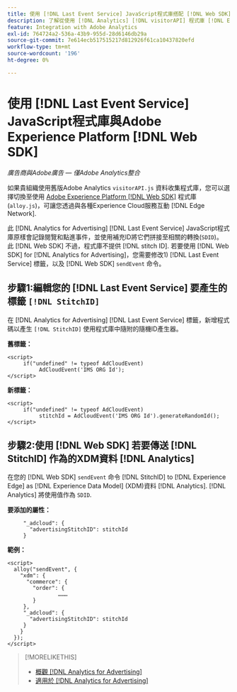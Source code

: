 ```yaml
---
title: 使用 [!DNL Last Event Service] JavaScript程式庫搭配 [!DNL Web SDK]
description: 了解從使用 [!DNL Analytics] [!DNL visitorAPI] 程式庫 [!DNL Experience Platform] [!DNL Web SDK] 程式庫 [!DNL Analytics for Advertising] 實作。
feature: Integration with Adobe Analytics
exl-id: 764724a2-536a-43b9-955d-28d6146db29a
source-git-commit: 7e614ecb517515217d812926f61ca10437820efd
workflow-type: tm+mt
source-wordcount: '196'
ht-degree: 0%

---
```


# 使用 [!DNL Last Event Service] JavaScript程式庫與Adobe Experience Platform [!DNL Web SDK]

*廣告商與Adobe廣告 — 僅Adobe Analytics整合*

如果貴組織使用舊版Adobe Analytics `visitorAPI.js` 資料收集程式庫，您可以選擇切換至使用 [Adobe Experience Platform [!DNL Web SDK]](https://experienceleague.adobe.com/docs/experience-platform/edge/home.html) 程式庫(`alloy.js`)，可讓您透過與各種Experience Cloud服務互動 [!DNL Edge Network].

此 [!DNL Analytics for Advertising] [!DNL Last Event Service] JavaScript程式庫原樣會記錄閱覽和點進事件，並使用補充ID將它們拼接至相關的轉換(`SDID`)。 此 [!DNL Web SDK] 不過，程式庫不提供 [!DNL stitch ID]. 若要使用 [!DNL Web SDK] for [!DNL Analytics for Advertising]，您需要修改1) [!DNL Last Event Service] 標籤，以及 [!DNL Web SDK] `sendEvent` 命令。

## 步驟1:編輯您的 [!DNL Last Event Service] 要產生的標籤 `[!DNL StitchID]`

在 [!DNL Analytics for Advertising] [!DNL Last Event Service] 標籤，新增程式碼以產生 `[!DNL StitchID]` 使用程式庫中隨附的隨機ID產生器。

**舊標籤：**

```
<script>
     if("undefined" != typeof AdCloudEvent) 
          AdCloudEvent('IMS ORG Id');
</script>
```

**新標籤：**

```
<script>
     if("undefined" != typeof AdCloudEvent) 
          stitchId = AdCloudEvent('IMS ORG Id').generateRandomId();
</script>
```

## 步驟2:使用 [!DNL Web SDK] 若要傳送 [!DNL StitchID] 作為的XDM資料 [!DNL Analytics]

在您的 [!DNL Web SDK] `sendEvent` 命令 [!DNL StitchID] to [!DNL Experience Edge] as [!DNL Experience Data Model] (XDM)資料 [!DNL Analytics].<!-- The library will send the StitchID to [!DNL Experience Edge] as `[_adcloud.advertisingStitchID](https://github.com/adobe/xdm/blob/master/docs/reference/adobe/experience/adcloud/stitch.schema.md)`. --> [!DNL Analytics] 將使用值作為 `SDID`.

**要添加的屬性：**

```
     "_adcloud": {
       "advertisingStitchID": stitchId
     }
```

**範例：**

```
<script>
  alloy("sendEvent", {
    "xdm": {
      "commerce": {
        "order": {
                ………
        }
     },
     "_adcloud": {
       "advertisingStitchID": stitchId
     }
    }
  });
</script>
```

>[!MORELIKETHIS]
>
>* [概觀 [!DNL Analytics for Advertising]](overview.md)
>* [適用於 [!DNL Analytics for Advertising]](/help/integrations/analytics/javascript.md)

